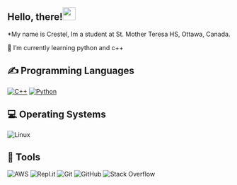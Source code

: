 ## Hello, there!<img src="https://github.com/TheDudeThatCode/TheDudeThatCode/blob/master/Assets/Hi.gif" width="29px"> 

*My name is Crestel, Im a student at St. Mother Teresa HS, Ottawa, Canada.


 🌱 I’m currently learning python and c++

## ✍ Programming Languages

<p>
  <a href="https://github.com/search?q=user%3AMr-Coxall+language%3Acpp"><img alt="C++" src="https://custom-icon-badges.herokuapp.com/badge/C++-9C033A.svg?logo=cpp2&logoColor=white"></a>
  <a href="https://github.com/search?q=user%3AMr-Coxall+language%3Apython"><img alt="Python" src="https://img.shields.io/badge/Python-14354C.svg?logo=python&logoColor=white"></a>
</p>

## 💻 Operating Systems

  ![Linux](https://img.shields.io/badge/Linux-FCC624?logo=linux&logoColor=white)
  
  ## 🔧 Tools

![AWS](https://img.shields.io/badge/AWS-%23FF9900.svg?style=for-the-badge&logo=amazon-aws&logoColor=white)
    ![Repl.it](https://img.shields.io/badge/Repl.it-%230D101E.svg?style=for-the-badge&logo=replit&logoColor=white)
         ![Git](https://img.shields.io/badge/git-%23F05033.svg?style=for-the-badge&logo=git&logoColor=white)
            ![GitHub](https://img.shields.io/badge/github-%23121011.svg?style=for-the-badge&logo=github&logoColor=white)
               ![Stack Overflow](https://img.shields.io/badge/-Stackoverflow-FE7A16?style=for-the-badge&logo=stack-overflow&logoColor=white)

